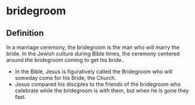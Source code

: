 # bridegroom

## Definition

In a marriage ceremony, the bridegroom is the man who will marry the bride. In the Jewish culture during Bible times, the ceremony centered around the bridegroom coming to get his bride..

* In the Bible, Jesus is figuratively called the Bridegroom who will someday come for his Bride, the Church.
* Jesus compared his disciples to the friends of the bridegroom who celebrate while the bridegroom is with them, but when he is gone they fast.